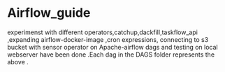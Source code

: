 # Airflow_guide
experimenst with different operators,catchup,dackfill,taskflow_api ,expanding airflow-docker-image ,cron expressions, connecting to s3 bucket with sensor operator on 
Apache-airflow dags and testing on local webserver have been done .Each dag in the DAGS folder represents the above .
